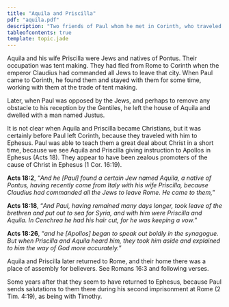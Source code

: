 ```yaml
---
title: "Aquila and Priscilla"
pdf: "aquila.pdf"
description: "Two friends of Paul whom he met in Corinth, who traveled to Ephesus with him, and were instructors of Apollos."
tableofcontents: true
template: topic.jade
---
```


Aquila and his wife Priscilla were Jews and natives of Pontus. Their occupation was tent making. They had fled from Rome to Corinth when the emperor Claudius had commanded all Jews to leave that city. When Paul came to Corinth, he found them and stayed with them for some time, working with them at the trade of tent making.

Later, when Paul was opposed by the Jews, and perhaps to remove any obstacle to his reception by the Gentiles, he left the house of Aquila and dwelled with a man named Justus.

It is not clear when Aquila and Priscilla became Christians, but it was certainly before Paul left Corinth, because they traveled with him to Ephesus. Paul was able to teach them a great deal about Christ in a short time, because we see Aquila and Priscilla giving instruction to Apollos in Ephesus (Acts 18). They appear to have been zealous promoters of the cause of Christ in Ephesus (1 Cor. 16:19).

**Acts 18:2**, “_And he [Paul] found a certain Jew named Aquila, a native of Pontus, having recently come from Italy with his wife Priscilla, because Claudius had commanded all the Jews to leave Rome. He came to them,_”

**Acts 18:18**, “_And Paul, having remained many days longer, took leave of the brethren and put out to sea for Syria, and with him were Priscilla and Aquila. In Cenchrea he had his hair cut, for he was keeping a vow._”

**Acts 18:26**, “_and he [Apollos] began to speak out boldly in the synagogue. But when Priscilla and Aquila heard him, they took him aside and explained to him the way of God more accurately._”

Aquila and Priscilla later returned to Rome, and their home there was a place of assembly for believers. See Romans 16:3 and following verses.

Some years after that they seem to have returned to Ephesus, because Paul sends salutations to them there during his second imprisonment at Rome (2 Tim. 4:19), as being with Timothy.

